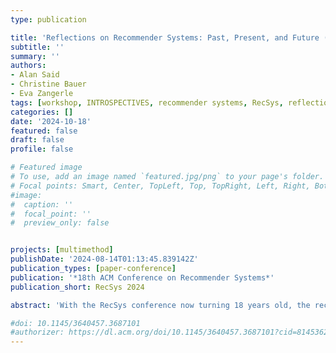 ```yaml
---
type: publication

title: 'Reflections on Recommender Systems: Past, Present, and Future (INTROSPECTIVES)'
subtitle: ''
summary: ''
authors:
- Alan Said
- Christine Bauer
- Eva Zangerle
tags: [workshop, INTROSPECTIVES, recommender systems, RecSys, reflection, introspection]
categories: []
date: '2024-10-18' 
featured: false
draft: false
profile: false

# Featured image
# To use, add an image named `featured.jpg/png` to your page's folder.
# Focal points: Smart, Center, TopLeft, Top, TopRight, Left, Right, BottomLeft, Bottom, BottomRight.
#image:
#  caption: ''
#  focal_point: ''
#  preview_only: false


projects: [multimethod]
publishDate: '2024-08-14T01:13:45.839142Z'
publication_types: [paper-conference]
publication: '*18th ACM Conference on Recommender Systems*'
publication_short: RecSys 2024

abstract: 'With the RecSys conference now turning 18 years old, the recommender systems (RS) discipline ventures into adulthood. This workshop serves as a platform for introspection, examining the evolution of RS from its origins in CHI to its current state heavily influenced by and focusing on machine learning. The INTROSPECTIVES workshop aims to foster discussions on the past, present, and future of the RS discipline, inviting the community to reflect on key questions such as the maturation of RS, shifts in research focus, and the impact and success of RS in practice. Topics include the changing landscape of RS problems, the evolving role of RS in addressing choice overload to the current motivations driving RS adoption.'

#doi: 10.1145/3640457.3687101
#authorizer: https://dl.acm.org/doi/10.1145/3640457.3687101?cid=81453628934
---
```

